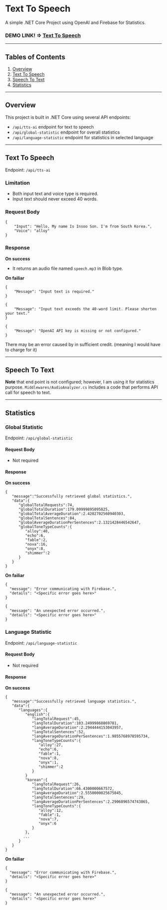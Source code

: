 # Text To Speech
A simple .NET Core Project using OpenAI and Firebase for Statistics.

### DEMO LINK! => [Text To Speech](https://insooeric.github.io/#/playground)
---

## Tables of Contents

1. [Overview](#overview)
2. [Text To Speech](#text-to-speech)
3. [Speech To Text](#speech-to-text)
4. [Statistics](#statistics)

---

## Overview
This project is built in .NET Core using several API endpoints:
- `/api/tts-ai` endpoint for text to speech
- `/api/global-statistic` endpoint for overall statistics
- `/api/language-statistic` endpoint for statistics in selected language

---

## Text To Speech
Endpoint: `/api/tts-ai`

### Limitation
- Both input text and voice type is required.
- Input text should never exceed 40 words.

### Request Body

```jsonc
{
    "Input": "Hello, My name Is Insoo Son. I'm from South Korea.",
    "Voice": "alloy"
}
```

### Response

**On success**
- It returns an audio file named `speech.mp3` in Blob type.

**On failiar**
```jsonc
{
    "Message": "Input text is required."
}
```

```jsonc
{
    "Message": "Input text exceeds the 40-word limit. Please shorten your text."
}
```

```jsonc
{
    "Message": "OpenAI API key is missing or not configured."
}
```

There may be an error caused by in sufficient credit. (meaning I would have to charge for it)

---

## Speech To Text
**Note** that end point is not configured; however, I am using it for statistics purpose.
`Middlewares/AudioAnalyzer.cs` includes a code that performs API call for speech to text.

---

## Statistics

### Global Statistic
Endpoint: `/api/global-statistic`

#### Request Body
- Not required

#### Response

**On success**
```jsonc
{
   "message":"Successfully retrieved global statistics.",
   "data":{
      "globalTotalRequests":74,
      "globalTotalDuration":179.09999895095825,
      "globalTotalAverageDuration":2.4202702560940303,
      "globalTotalSentences":84,
      "globalAverageDurationPerSentences":2.1321428446542647,
      "globalToneTypeCounts":{
         "alloy":40,
         "echo":6,
         "fable":2,
         "nova":16,
         "onyx":8,
         "shimmer":2
      }
   }
}
```

**On failiar**
```jsonc
{
  "message": "Error communicating with Firebase.",
  "details": "<Specific error goes here>"
}
```

```jsonc
{
  "message": "An unexpected error occurred.",
  "details": "<Specific error goes here>"
}
```


### Language Statistic
Endpoint: `/api/language-statistic`

#### Request Body
- Not required

#### Response

**On success**
```jsonc
{
   "message":"Successfully retrieved language statistics.",
   "data":{
      "languages":{
         "english":{
            "langTotalRequest":45,
            "langTotalDuration":103.24999868869781,
            "langAverageDuration":2.2944444153043957,
            "langTotalSentences":52,
            "langAverageDurationPerSentences":1.9855768978595734,
            "langToneTypeCounts":{
               "alloy":27,
               "echo":6,
               "fable":1,
               "nova":8,
               "onyx":1,
               "shimmer":2
            }
         }
         "korean":{
            "langTotalRequest":26,
            "langTotalDuration":66.4300000667572,
            "langAverageDuration":2.5550000025675845,
            "langTotalSentences":29,
            "langAverageDurationPerSentences":2.2906896574743865,
            "langToneTypeCounts":{
               "alloy":12,
               "fable":1,
               "nova":7,
               "onyx":6
            }
         },
        ...
      }
   }
}
```


**On failiar**
```jsonc
{
  "message": "Error communicating with Firebase.",
  "details": "<Specific error goes here>"
}
```

```jsonc
{
  "message": "An unexpected error occurred.",
  "details": "<Specific error goes here>"
}
```
